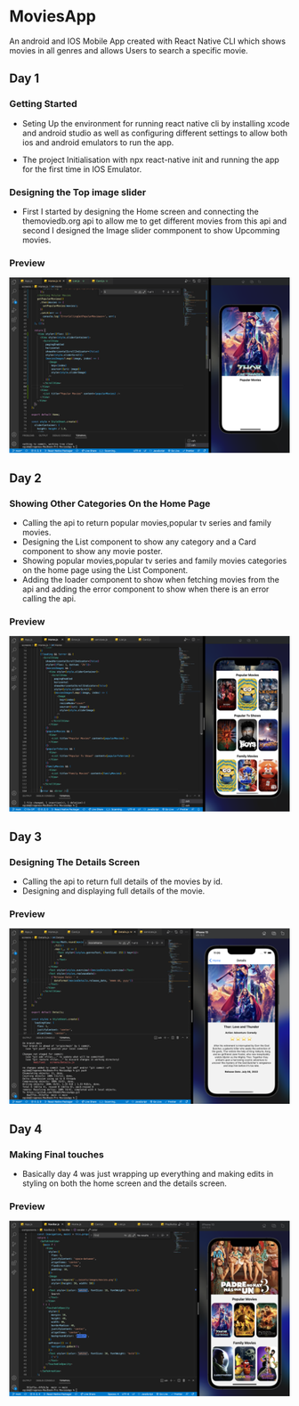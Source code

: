 # MoviesApp
An android and IOS Mobile App created with React Native CLI  which shows movies in all genres and allows Users to search a specific movie.  

## Day 1
### Getting Started
 - Seting Up the environment for running react native cli by installing xcode and android studio as well as configuring different settings
 to allow both ios and android emulators to run the app.
 
 - The project Initialisation  with npx react-native init and running the app for the first time in IOS Emulator.
 
 ### Designing the Top image slider 
 
 - First I started by designing the Home screen and connecting the themoviedb.org api to allow me to get different movies from this api
 and second I designed the Image slider commponent to show Upcomming movies.
 
 ### Preview
 ![Preview](https://github.com/IRSAGE/MoviesApp/blob/main/assets/images/progress/Day1.png?raw=true)

## Day 2
 
 ### Showing Other Categories On the Home Page
 
 - Calling the api to return popular movies,popular tv series and family movies.
 - Designing the List component to show any category and a Card component to show any movie poster.
 - Showing popular movies,popular tv series and family movies categories on the home page using the List Component.
 - Adding the loader component to show when fetching movies from the api and adding the error component to show when there is an error calling the api.
 
 ### Preview
 ![Preview](https://github.com/IRSAGE/MoviesApp/blob/main/assets/images/progress/Day2.png?raw=true)
 
 ## Day 3
 
 ### Designing The Details Screen
 
 - Calling the api to return full details of the movies by id.
 - Designing and displaying full details of the movie.
 
 ### Preview
 ![Preview](https://github.com/IRSAGE/MoviesApp/blob/main/assets/images/progress/Day4.png?raw=true)
 
  ## Day 4
 
 ### Making Final touches 
 
 - Basically day 4 was just wrapping up everything and making edits in styling on both the home screen and the details screen.
 
 ### Preview
 ![Preview](https://github.com/IRSAGE/MoviesApp/blob/main/assets/images/progress/Day5.png?raw=true)
